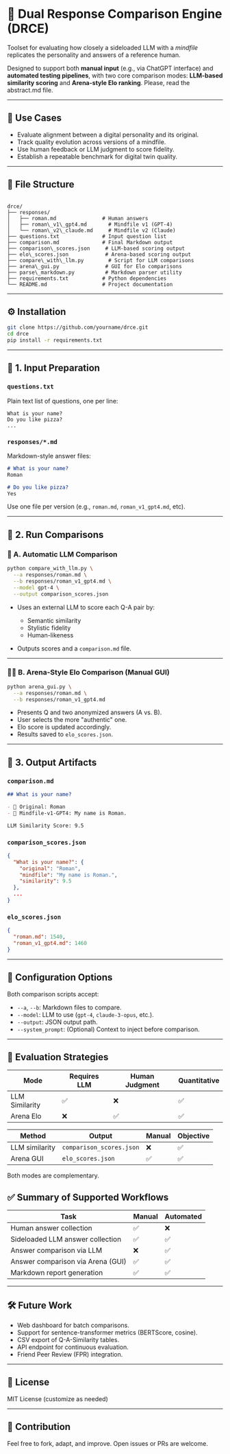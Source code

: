 
# 🧠 Dual Response Comparison Engine (DRCE)

Toolset for evaluating how closely a sideloaded LLM with a *mindfile* replicates the personality and answers of a reference human.

Designed to support both **manual input** (e.g., via ChatGPT interface) and **automated testing pipelines**, with two core comparison modes: **LLM-based similarity scoring** and **Arena-style Elo ranking**.
Please, read the abstract.md file.

---

## 📌 Use Cases

- Evaluate alignment between a digital personality and its original.
- Track quality evolution across versions of a mindfile.
- Use human feedback or LLM judgment to score fidelity.
- Establish a repeatable benchmark for digital twin quality.

---

## 🧱 File Structure

```

drce/
├── responses/
│   ├── roman.md               # Human answers
│   ├── roman\_v1\_gpt4.md       # Mindfile v1 (GPT-4)
│   └── roman\_v2\_claude.md     # Mindfile v2 (Claude)
├── questions.txt              # Input question list
├── comparison.md              # Final Markdown output
├── comparison\_scores.json     # LLM-based scoring output
├── elo\_scores.json            # Arena-based scoring output
├── compare\_with\_llm.py        # Script for LLM comparisons
├── arena\_gui.py               # GUI for Elo comparisons
├── parse\_markdown.py          # Markdown parser utility
├── requirements.txt           # Python dependencies
└── README.md                  # Project documentation

````

---

## ⚙️ Installation

```bash
git clone https://github.com/yourname/drce.git
cd drce
pip install -r requirements.txt
````

---

## 📝 1. Input Preparation

### `questions.txt`

Plain text list of questions, one per line:

```
What is your name?
Do you like pizza?
...
```

### `responses/*.md`

Markdown-style answer files:

```markdown
# What is your name?
Roman

# Do you like pizza?
Yes
```

Use one file per version (e.g., `roman.md`, `roman_v1_gpt4.md`, etc).

---

## 🚀 2. Run Comparisons

### 🧠 A. Automatic LLM Comparison

```bash
python compare_with_llm.py \
  --a responses/roman.md \
  --b responses/roman_v1_gpt4.md \
  --model gpt-4 \
  --output comparison_scores.json
```

* Uses an external LLM to score each Q-A pair by:

  * Semantic similarity
  * Stylistic fidelity
  * Human-likeness
* Outputs scores and a `comparison.md` file.

---

### 🧑‍⚖️ B. Arena-Style Elo Comparison (Manual GUI)

```bash
python arena_gui.py \
  --a responses/roman.md \
  --b responses/roman_v1_gpt4.md
```

* Presents Q and two anonymized answers (A vs. B).
* User selects the more "authentic" one.
* Elo score is updated accordingly.
* Results saved to `elo_scores.json`.

---

## 📄 3. Output Artifacts

### `comparison.md`

```markdown
## What is your name?

- 🧍 Original: Roman  
- 🤖 Mindfile-v1-GPT4: My name is Roman.

LLM Similarity Score: 9.5
```

### `comparison_scores.json`

```json
{
  "What is your name?": {
    "original": "Roman",
    "mindfile": "My name is Roman.",
    "similarity": 9.5
  },
  ...
}
```

### `elo_scores.json`

```json
{
  "roman.md": 1540,
  "roman_v1_gpt4.md": 1460
}
```

---

## 🔧 Configuration Options

Both comparison scripts accept:

* `--a`, `--b`: Markdown files to compare.
* `--model`: LLM to use (`gpt-4`, `claude-3-opus`, etc.).
* `--output`: JSON output path.
* `--system_prompt`: (Optional) Context to inject before comparison.

---

## 🔬 Evaluation Strategies

| Mode           | Requires LLM | Human Judgment | Quantitative |
| -------------- | ------------ | -------------- | ------------ |
| LLM Similarity | ✅            | ❌              | ✅            |
| Arena Elo      | ❌            | ✅              | ✅            |

| Method         | Output                   | Manual | Objective |
| -------------- | ------------------------ | ------ | --------- |
| LLM similarity | `comparison_scores.json` | ❌      | ✅         |
| Arena GUI      | `elo_scores.json`        | ✅      | ✅         |


Both modes are complementary.

## ✅ Summary of Supported Workflows
| Task                              | Manual | Automated |
| --------------------------------- | ------ | --------- |
| Human answer collection           | ✅      | ❌         |
| Sideloaded LLM answer collection  | ✅      | ✅         |
| Answer comparison via LLM         | ❌      | ✅         |
| Answer comparison via Arena (GUI) | ✅      | ✅         |
| Markdown report generation        | ✅      | ✅         |

---

## 🛠️ Future Work

* Web dashboard for batch comparisons.
* Support for sentence-transformer metrics (BERTScore, cosine).
* CSV export of Q-A-Similarity tables.
* API endpoint for continuous evaluation.
* Friend Peer Review (FPR) integration.

---

## 📜 License

MIT License (customize as needed)

---

## 🙋 Contribution

Feel free to fork, adapt, and improve. Open issues or PRs are welcome.


